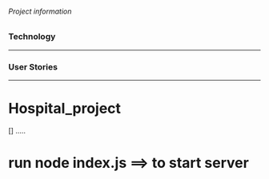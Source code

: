 ###### Project information

### Technology

---

### User Stories

---

# Hospital_project

[] .....


# run  node index.js ==> to start server 
